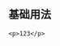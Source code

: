 ## 基础用法
<demo>

```vue
<p>123</p>
```

</demo>

<script setup>
    import demo from '../../src/demoBlock/demo.vue'
</script>